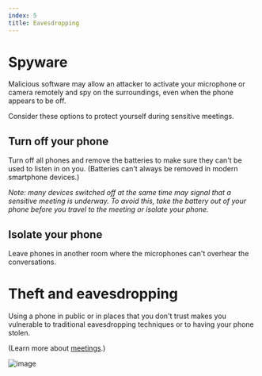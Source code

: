 ```yaml
---
index: 5
title: Eavesdropping
---
```

# Spyware

Malicious software may allow an attacker to activate your microphone or camera remotely and spy on the surroundings, even when the phone appears to be off. 

Consider these options to protect yourself during sensitive meetings.  

## Turn off your phone

Turn off all phones and remove the batteries to make sure they can't be used to listen in on you. (Batteries can't always be removed in modern smartphone devices.)

*Note: many devices switched off at the same time may signal that a sensitive meeting is underway. To avoid this, take the battery out of your phone before you travel to the meeting or isolate your phone.*

## Isolate your phone

Leave phones in another room where the microphones can't overhear the conversations. 

# Theft and eavesdropping

Using a phone in public or in places that you don't trust makes you vulnerable to traditional eavesdropping techniques or to having your phone stolen.

(Learn more about [meetings](umbrella://operations/meetings).)

![image](mobile5.png)